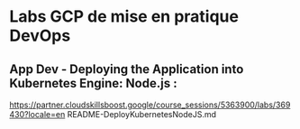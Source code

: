 # Labs GCP de mise en pratique DevOps

## App Dev - Deploying the Application into Kubernetes Engine: Node.js :
https://partner.cloudskillsboost.google/course_sessions/5363900/labs/369430?locale=en
README-DeployKubernetesNodeJS.md
